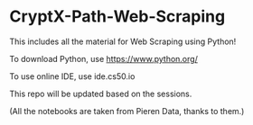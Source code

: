# CryptX-Path-Web-Scraping
This includes all the material for Web Scraping using Python!

To download Python, use https://www.python.org/

To use online IDE, use ide.cs50.io

This repo will be updated based on the sessions.

(All the notebooks are taken from Pieren Data, thanks to them.)
